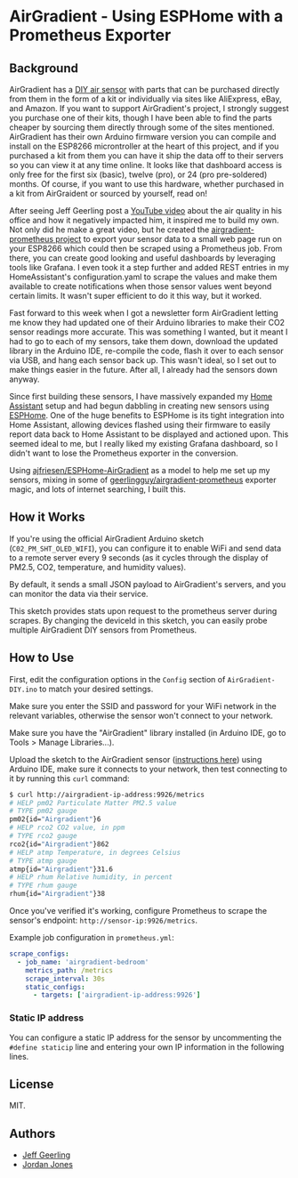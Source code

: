 # AirGradient - Using ESPHome with a Prometheus Exporter

## Background
AirGradient has a [DIY air sensor](https://www.airgradient.com/diy/) with parts that can be purchased directly from them in the form of a kit or individually via sites like AliExpress, eBay, and Amazon.  If you want to support AirGradient's project, I strongly suggest you purchase one of their kits, though I have been able to find the parts cheaper by sourcing them directly through some of the sites mentioned.  AirGradient has their own Arduino firmware version you can compile and install on the ESP8266 microntroller at the heart of this project, and if you purchased a kit from them you can have it ship the data off to their servers so you can view it at any time online.  It looks like that dashboard access is only free for the first six (basic), twelve (pro), or 24 (pro pre-soldered) months.  Of course, if you want to use this hardware, whether purchased in a kit from AirGraident or sourced by yourself, read on!

After seeing Jeff Geerling post a [YouTube video](https://www.youtube.com/watch?v=Cmr5VNALRAg) about the air quality in his office and how it negatively impacted him, it inspired me to build my own.  Not only did he make a great video, but he created the [airgradient-prometheus project](https://github.com/geerlingguy/airgradient-prometheus) to export your sensor data to a small web page run on your ESP8266 which could then be scraped using a Prometheus job.  From there, you can create good looking and useful dashboards by leveraging tools like Grafana.  I even took it a step further and added REST entries in my HomeAssistant's configuration.yaml to scrape the values and make them available to create notifications when those sensor values went beyond certain limits.  It wasn't super efficient to do it this way, but it worked.

Fast forward to this week when I got a newsletter form AirGradient letting me know they had updated one of their Arduino libraries to make their CO2 sensor readings more accurate.  This was something I wanted, but it meant I had to go to each of my sensors, take them down, download the updated library in the Arduino IDE, re-compile the code, flash it over to each sensor via USB, and hang each sensor back up.  This wasn't ideal, so I set out to make things easier in the future.  After all, I already had the sensors down anyway.

Since first building these sensors, I have massively expanded my [Home Assistant](https://www.home-assistant.io/) setup and had begun dabbling in creating new sensors using [ESPHome](https://esphome.io/).  One of the huge benefits to ESPHome is its tight integration into Home Assistant, allowing devices flashed using their firmware to easily report data back to Home Assistant to be displayed and actioned upon.  This seemed ideal to me, but I really liked my existing Grafana dashboard, so I didn't want to lose the Prometheus exporter in the conversion.  

Using [ajfriesen/ESPHome-AirGradient](https://github.com/ajfriesen/ESPHome-AirGradient) as a model to help me set up my sensors, mixing in some of [geerlingguy/airgradient-prometheus](https://github.com/geerlingguy/airgradient-prometheus) exporter magic, and lots of internet searching, I built this.

## How it Works

If you're using the official AirGradient Arduino sketch (`C02_PM_SHT_OLED_WIFI`), you can configure it to enable WiFi and send data to a remote server every 9 seconds (as it cycles through the display of PM2.5, CO2, temperature, and humidity values).

By default, it sends a small JSON payload to AirGradient's servers, and you can monitor the data via their service.

This sketch provides stats upon request to the prometheus server during scrapes. By changing the deviceId in this sketch, you can easily probe multiple AirGradient DIY sensors from Prometheus.

## How to Use

First, edit the configuration options in the `Config` section of `AirGradient-DIY.ino` to match your desired settings.

Make sure you enter the SSID and password for your WiFi network in the relevant variables, otherwise the sensor won't connect to your network.

Make sure you have the "AirGradient" library installed (in Arduino IDE, go to Tools > Manage Libraries...).

Upload the sketch to the AirGradient sensor ([instructions here](https://www.jeffgeerling.com/blog/2021/airgradient-diy-air-quality-monitor-co2-pm25#flashing)) using Arduino IDE, make sure it connects to your network, then test connecting to it by running this `curl` command:

```sh
$ curl http://airgradient-ip-address:9926/metrics
# HELP pm02 Particulate Matter PM2.5 value
# TYPE pm02 gauge
pm02{id="Airgradient"}6
# HELP rco2 CO2 value, in ppm
# TYPE rco2 gauge
rco2{id="Airgradient"}862
# HELP atmp Temperature, in degrees Celsius
# TYPE atmp gauge
atmp{id="Airgradient"}31.6
# HELP rhum Relative humidity, in percent
# TYPE rhum gauge
rhum{id="Airgradient"}38
```

Once you've verified it's working, configure Prometheus to scrape the sensor's endpoint: `http://sensor-ip:9926/metrics`.

Example job configuration in `prometheus.yml`:

```yaml
scrape_configs:
  - job_name: 'airgradient-bedroom'
    metrics_path: /metrics
    scrape_interval: 30s
    static_configs:
      - targets: ['airgradient-ip-address:9926']
```

### Static IP address

You can configure a static IP address for the sensor by uncommenting the `#define staticip` line and entering your own IP information in the following lines.

## License

MIT.

## Authors

  - [Jeff Geerling](https://www.jeffgeerling.com)
  - [Jordan Jones](https://github.com/kashalls)
